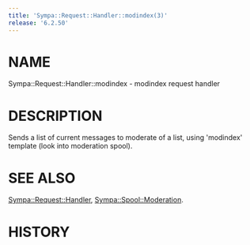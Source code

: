```yaml
---
title: 'Sympa::Request::Handler::modindex(3)'
release: '6.2.50'
---
```


# NAME

Sympa::Request::Handler::modindex - modindex request handler

# DESCRIPTION

Sends a list of current messages to moderate of a list,
using 'modindex' template
(look into moderation spool).

# SEE ALSO

[Sympa::Request::Handler](./Sympa-Request-Handler.3.md), [Sympa::Spool::Moderation](./Sympa-Spool-Moderation.3.md).

# HISTORY
